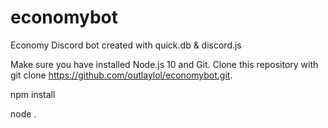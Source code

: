 # economybot
Economy Discord bot created with quick.db &amp; discord.js


Make sure you have installed Node.js 10 and Git.
Clone this repository with git clone https://github.com/outlaylol/economybot.git.

npm install <package>


node .
